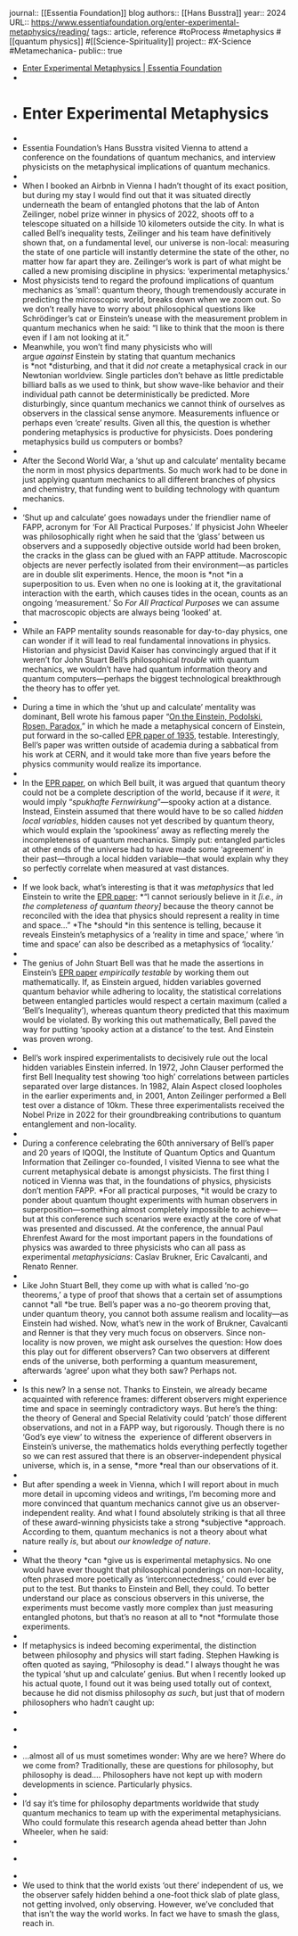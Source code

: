 journal:: [[Essentia Foundation]] blog 
authors:: [[Hans Busstra]] 
year:: 2024
URL:: https://www.essentiafoundation.org/enter-experimental-metaphysics/reading/
tags:: article, reference #toProcess #metaphysics #[[quantum physics]] #[[Science-Spirituality]] 
project:: #X-Science #Metamechanica- 
public:: true

- [Enter Experimental Metaphysics | Essentia Foundation](https://www.essentiafoundation.org/enter-experimental-metaphysics/reading/)
-
- # Enter Experimental Metaphysics
-
- Essentia Foundation’s Hans Busstra visited Vienna to attend a conference on the foundations of quantum mechanics, and interview physicists on the metaphysical implications of quantum mechanics.
-
- When I booked an Airbnb in Vienna I hadn’t thought of its exact position, but during my stay I would find out that it was situated directly underneath the beam of entangled photons that the lab of Anton Zeilinger, nobel prize winner in physics of 2022, shoots off to a telescope situated on a hillside 10 kilometers outside the city. In what is called Bell’s inequality tests, Zeilinger and his team have definitively shown that, on a fundamental level, our universe is non-local: measuring the state of one particle will instantly determine the state of the other, no matter how far apart they are. Zeilinger’s work is part of what might be called a new promising discipline in physics: ‘experimental metaphysics.’
- Most physicists tend to regard the profound implications of quantum mechanics as ‘small’: quantum theory, though tremendously accurate in predicting the microscopic world, breaks down when we zoom out. So we don’t really have to worry about philosophical questions like Schrödinger’s cat or Einstein’s unease with the measurement problem in quantum mechanics when he said: “I like to think that the moon is there even if I am not looking at it.”
- Meanwhile, you won’t find many physicists who will argue *against* Einstein by stating that quantum mechanics is *not *disturbing, and that it did *not* create a metaphysical crack in our Newtonian worldview. Single particles don’t behave as little predictable billiard balls as we used to think, but show wave-like behavior and their individual path cannot be deterministically be predicted. More disturbingly, since quantum mechanics we cannot think of ourselves as observers in the classical sense anymore. Measurements influence or perhaps even ‘create’ results. Given all this, the question is whether pondering metaphysics is productive for physicists. Does pondering metaphysics build us computers or bombs?
-
- After the Second World War, a ‘shut up and calculate’ mentality became the norm in most physics departments. So much work had to be done in just applying quantum mechanics to all different branches of physics and chemistry, that funding went to building technology with quantum mechanics.
-
- ‘Shut up and calculate’ goes nowadays under the friendlier name of FAPP, acronym for ‘For All Practical Purposes.’ If physicist John Wheeler was philosophically right when he said that the ‘glass’ between us observers and a supposedly objective outside world had been broken, the cracks in the glass can be glued with an FAPP attitude. Macroscopic objects are never perfectly isolated from their environment—as particles are in double slit experiments. Hence, the moon is *not *in a superposition to us. Even when no one is looking at it, the gravitational interaction with the earth, which causes tides in the ocean, counts as an ongoing ‘measurement.’ So *For All Practical Purposes* we can assume that macroscopic objects are always being ‘looked’ at.
-
- While an FAPP mentality sounds reasonable for day-to-day physics, one can wonder if it will lead to real fundamental innovations in physics. Historian and physicist David Kaiser has convincingly argued that if it weren’t for John Stuart Bell’s philosophical *trouble* with quantum mechanics, we wouldn’t have had quantum information theory and quantum computers—perhaps the biggest technological breakthrough the theory has to offer yet.
-
- During a time in which the ‘shut up and calculate’ mentality was dominant, Bell wrote his famous paper “[On the Einstein, Podolski, Rosen, Paradox](https://cds.cern.ch/record/111654/files/vol1p195-200_001.pdf),” in which he made a metaphysical concern of Einstein, put forward in the so-called [EPR paper of 1935](https://plato.stanford.edu/entries/qt-epr/), testable. Interestingly, Bell’s paper was written outside of academia during a sabbatical from his work at CERN, and it would take more than five years before the physics community would realize its importance.
-
- In the [EPR paper](https://plato.stanford.edu/entries/qt-epr/), on which Bell built, it was argued that quantum theory could not be a complete description of the world, because if it *were*, it would imply “*spukhafte Fernwirkung*”—spooky action at a distance. Instead, Einstein assumed that there would have to be so called *hidden local variables*, hidden causes not yet described by quantum theory, which would explain the ‘spookiness’ away as reflecting merely the incompleteness of quantum mechanics. Simply put: entangled particles at other ends of the universe had to have made some ‘agreement’ in their past—through a local hidden variable—that would explain why they so perfectly correlate when measured at vast distances.
-
- If we look back, what’s interesting is that it was *metaphysics* that led Einstein to write the [EPR paper](https://plato.stanford.edu/entries/qt-epr/): *“I cannot seriously believe in it *[i.e., in the completeness of quantum theory]* because the theory cannot be reconciled with the idea that physics should represent a reality in time and space…” *The *should *in this sentence is telling, because it reveals Einstein’s metaphysics of a ‘reality in time and space,’ where ‘in time and space’ can also be described as a metaphysics of ‘locality.’
-
- The genius of John Stuart Bell was that he made the assertions in Einstein’s [EPR paper](https://plato.stanford.edu/entries/qt-epr/) *empirically testable* by working them out mathematically. If, as Einstein argued, hidden variables governed quantum behavior while adhering to locality, the statistical correlations between entangled particles would respect a certain maximum (called a ‘Bell’s Inequality’), whereas quantum theory predicted that this maximum would be violated. By working this out mathematically, Bell paved the way for putting ‘spooky action at a distance’ to the test. And Einstein was proven wrong.
-
- Bell’s work inspired experimentalists to decisively rule out the local hidden variables Einstein inferred. In 1972, John Clauser performed the first Bell Inequality test showing ‘too high’ correlations between particles separated over large distances. In 1982, Alain Aspect closed loopholes in the earlier experiments and, in 2001, Anton Zeilinger performed a Bell test over a distance of 10km. These three experimentalists received the Nobel Prize in 2022 for their groundbreaking contributions to quantum entanglement and non-locality.
-
- During a conference celebrating the 60th anniversary of Bell’s paper and 20 years of IQOQI, the Institute of Quantum Optics and Quantum Information that Zeilinger co-founded, I visited Vienna to see what the current metaphysical debate is amongst physicists. The first thing I noticed in Vienna was that, in the foundations of physics, physicists don’t mention FAPP. *For all practical purposes, *it would be crazy to ponder about quantum thought experiments with human observers in superposition—something almost completely impossible to achieve—but at this conference such scenarios were exactly at the core of what was presented and discussed. At the conference, the annual Paul Ehrenfest Award for the most important papers in the foundations of physics was awarded to three physicists who can all pass as experimental *metaphysicians*: Caslav Brukner, Eric Cavalcanti, and Renato Renner.
-
- Like John Stuart Bell, they come up with what is called ‘no-go theorems,’ a type of proof that shows that a certain set of assumptions cannot *all *be true. Bell’s paper was a no-go theorem proving that, under quantum theory, you cannot both assume realism and locality—as Einstein had wished. Now, what’s new in the work of Brukner, Cavalcanti and Renner is that they very much focus on observers. Since non-locality is now proven, we might ask ourselves the question: How does this play out for different observers? Can two observers at different ends of the universe, both performing a quantum measurement, afterwards ‘agree’ upon what they both saw? Perhaps not.
-
- Is this new? In a sense not. Thanks to Einstein, we already became acquainted with reference frames: different observers might experience time and space in seemingly contradictory ways. But here’s the thing: the theory of General and Special Relativity could ‘patch’ those different observations, and not in a FAPP way, but rigorously. Though there is no ‘God’s eye view’ to witness the  experience of different observers in Einstein’s universe, the mathematics holds everything perfectly together so we can rest assured that there is an observer-independent physical universe, which is, in a sense, *more *real than our observations of it.
-
- But after spending a week in Vienna, which I will report about in much more detail in upcoming videos and writings, I’m becoming more and more convinced that quantum mechanics cannot give us an observer-independent reality. And what I found absolutely striking is that all three of these award-winning physicists take a strong *subjective *approach. According to them, quantum mechanics is not a theory about what nature really *is*, but about *our knowledge of nature*.
-
- What the theory *can *give us is experimental metaphysics. No one would have ever thought that philosophical ponderings on non-locality, often phrased more poetically as ‘interconnectedness,’ could ever be put to the test. But thanks to Einstein and Bell, they could. To better understand our place as conscious observers in this universe, the experiments must become vastly more complex than just measuring entangled photons, but that’s no reason at all to *not *formulate those experiments.
-
- If metaphysics is indeed becoming experimental, the distinction between philosophy and physics will start fading. Stephen Hawking is often quoted as saying, “Philosophy is dead.” I always thought he was the typical ‘shut up and calculate’ genius. But when I recently looked up his actual quote, I found out it was being used totally out of context, because he did not dismiss philosophy *as* *such*, but just that of modern philosophers who hadn’t caught up:
-
- >
-
- …almost all of us must sometimes wonder: Why are we here? Where do we come from? Traditionally, these are questions for philosophy, but philosophy is dead…. Philosophers have not kept up with modern developments in science. Particularly physics.
-
- I’d say it’s time for philosophy departments worldwide that study quantum mechanics to team up with the experimental metaphysicians. Who could formulate this research agenda ahead better than John Wheeler, when he said:
-
- >
-
- We used to think that the world exists ‘out there’ independent of us, we the observer safely hidden behind a one-foot thick slab of plate glass, not getting involved, only observing. However, we’ve concluded that that isn’t the way the world works. In fact we have to smash the glass, reach in.